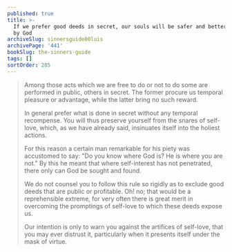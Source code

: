 ```yaml
---
published: true
title: >-
  If we prefer good deeds in secret, our souls will be safer and better rewarded
  by God
archiveSlug: sinnersguide00luis
archivePage: '441'
bookSlug: the-sinners-guide
tags: []
sortOrder: 285
---
```


> Among those acts which we are free to do or not to do some are performed in public, others in secret. The former procure us temporal pleasure or advantage, while the latter bring no such reward.
> 
> In general prefer what is done in secret without any temporal recompense. You will thus preserve yourself from the snares of self-love, which, as we have already said, insinuates itself into the holiest actions.
> 
> For this reason a certain man remarkable for his piety was accustomed to say: "Do you know where God is? He is where you are not." By this he meant that where self-interest has not penetrated, there only can God be sought and found.
> 
> We do not counsel you to follow this rule so rigidly as to exclude good deeds that are public or profitable. Oh! no; that would be a reprehensible extreme, for very often there is great merit in overcoming the promptings of self-love to which these deeds expose us.
> 
> Our intention is only to warn you against the artifices of self-love, that you may ever distrust it, particularly when it presents itself under the mask of virtue.

